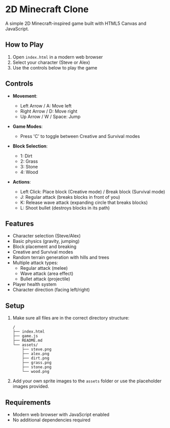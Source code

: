 # 2D Minecraft Clone

A simple 2D Minecraft-inspired game built with HTML5 Canvas and JavaScript.

## How to Play

1. Open `index.html` in a modern web browser
2. Select your character (Steve or Alex)
3. Use the controls below to play the game

## Controls

- **Movement**:
  - Left Arrow / A: Move left
  - Right Arrow / D: Move right
  - Up Arrow / W / Space: Jump

- **Game Modes**:
  - Press 'C' to toggle between Creative and Survival modes

- **Block Selection**:
  - 1: Dirt
  - 2: Grass
  - 3: Stone
  - 4: Wood

- **Actions**:
  - Left Click: Place block (Creative mode) / Break block (Survival mode)
  - J: Regular attack (breaks blocks in front of you)
  - K: Release wave attack (expanding circle that breaks blocks)
  - L: Shoot bullet (destroys blocks in its path)

## Features

- Character selection (Steve/Alex)
- Basic physics (gravity, jumping)
- Block placement and breaking
- Creative and Survival modes
- Random terrain generation with hills and trees
- Multiple attack types:
  - Regular attack (melee)
  - Wave attack (area effect)
  - Bullet attack (projectile)
- Player health system
- Character direction (facing left/right)

## Setup

1. Make sure all files are in the correct directory structure:
   ```
   /
   ├── index.html
   ├── game.js
   ├── README.md
   └── assets/
       ├── steve.png
       ├── alex.png
       ├── dirt.png
       ├── grass.png
       ├── stone.png
       └── wood.png
   ```

2. Add your own sprite images to the `assets` folder or use the placeholder images provided.

## Requirements

- Modern web browser with JavaScript enabled
- No additional dependencies required 